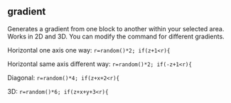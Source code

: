 ## gradient

Generates a gradient from one block to another within your selected area. Works in 2D and 3D. You can modify the command for different gradients.

Horizontal one axis one way: 
`
r=random()*2;
if(z+1<r){
` 

Horizontal same axis different way:
`
r=random()*2;
if(-z+1<r){
` 

Diagonal:
`
r=random()*4;
if(z+x+2<r){
`

3D:
`
r=random()*6;
if(z+x+y+3<r){
`